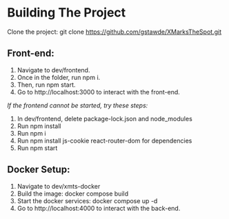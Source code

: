 # Building The Project

Clone the project: git clone https://github.com/gstawde/XMarksTheSpot.git

## Front-end: 
1. Navigate to dev/frontend.
2. Once in the folder, run npm i.
3. Then, run npm start.
4. Go to http://localhost:3000 to interact with the front-end.

_If the frontend cannot be started, try these steps:_
1. In dev/frontend, delete package-lock.json and node_modules
2. Run npm install
3. Run npm i
4. Run npm install js-cookie react-router-dom for dependencies
5. Run npm start

## Docker Setup:
1. Navigate to dev/xmts-docker
2. Build the image: docker compose build
3. Start the docker services: docker compose up -d
4. Go to http://localhost:4000 to interact with the back-end.
